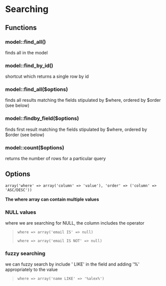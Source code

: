 Searching
=========

## Functions

### model::find_all()
finds all in the model

### model::find_by_id()
shortcut which returns a single row by id

### model::find_all($options)
finds all results matching the fields stipulated by $where, ordered by $order (see below)

### model::findby_field($options)
finds first result matching the fields stipulated by $where, ordered by $order (see below)

### model::count($options)
returns the number of rows for a particular query

## Options

`array('where' => array('column' => 'value'), 'order' => ('column' => 'ASC/DESC'))`

**The where array can contain multiple values**

### NULL values
where we are searching for NULL, the column includes the operator

> `where => array('email IS' => null)`
>
> `where => array('email IS NOT' => null)`

### fuzzy searching
we can fuzzy search by include ' LIKE' in the field and adding '%' appropriately to the value

> `where => array('name LIKE' => '%alex%')`
